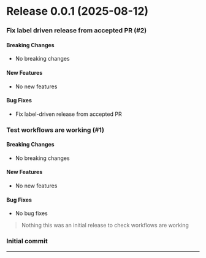 # Release 0.0.1 (2025-08-12)

### Fix label driven release from accepted PR (#2)

#### Breaking Changes

- No breaking changes

#### New Features

- No new features

#### Bug Fixes

- Fix label-driven release from accepted PR

### Test workflows are working (#1)

#### Breaking Changes

- No breaking changes

#### New Features

- No new features

#### Bug Fixes

- No bug fixes

> Nothing this was an initial release to check workflows are working

### Initial commit

---
